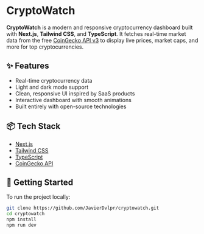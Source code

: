# CryptoWatch

**CryptoWatch** is a modern and responsive cryptocurrency dashboard built with **Next.js**, **Tailwind CSS**, and **TypeScript**. It fetches real-time market data from the free [CoinGecko API v3](https://www.coingecko.com/en/api/documentation) to display live prices, market caps, and more for top cryptocurrencies.

## ✨ Features

- Real-time cryptocurrency data
- Light and dark mode support
- Clean, responsive UI inspired by SaaS products
- Interactive dashboard with smooth animations
- Built entirely with open-source technologies

## 📦 Tech Stack

- [Next.js](https://nextjs.org/)
- [Tailwind CSS](https://tailwindcss.com/)
- [TypeScript](https://www.typescriptlang.org/)
- [CoinGecko API](https://www.coingecko.com/en/api/documentation)

## 🚀 Getting Started

To run the project locally:

```bash
git clone https://github.com/JavierDvlpr/cryptowatch.git
cd cryptowatch
npm install
npm run dev

